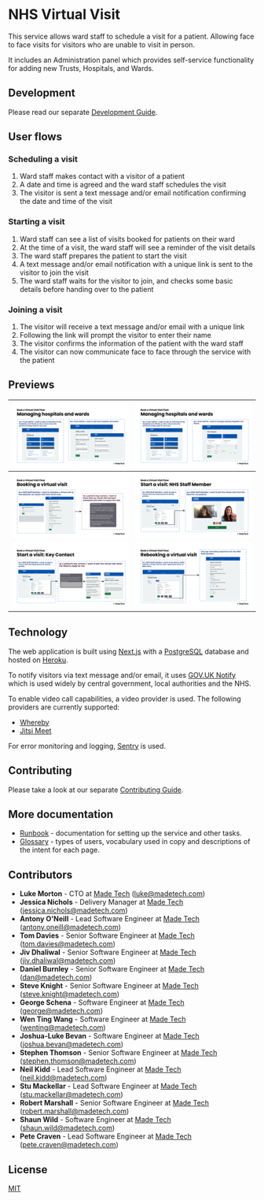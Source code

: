 # NHS Virtual Visit

This service allows ward staff to schedule a visit for a patient. Allowing face to face visits for visitors who are unable to visit in person.

It includes an Administration panel which provides self-service functionality for adding new Trusts, Hospitals, and Wards.

## Development

Please read our separate [Development Guide](./docs/development/README.md).

## User flows

### Scheduling a visit

1. Ward staff makes contact with a visitor of a patient
1. A date and time is agreed and the ward staff schedules the visit
1. The visitor is sent a text message and/or email notification confirming the date and time of the visit

### Starting a visit

1. Ward staff can see a list of visits booked for patients on their ward
1. At the time of a visit, the ward staff will see a reminder of the visit details
1. The ward staff prepares the patient to start the visit
1. A text message and/or email notification with a unique link is sent to the visitor to join the visit
1. The ward staff waits for the visitor to join, and checks some basic details before handing over to the patient

### Joining a visit

1. The visitor will receive a text message and/or email with a unique link
1. Following the link will prompt the visitor to enter their name
1. The visitor confirms the information of the patient with the ward staff
1. The visitor can now communicate face to face through the service with the patient

## Previews

<!-- To update the screenshots, please see the overview slide deck https://docs.google.com/presentation/d/1KaHYSZzcdFJ1oOCZdiPfZCXv9uAEOeE8EvkIjD-mId8/edit -->

| ![Trust Admin can add new hospitals and wards](docs/images/TrustAdmin_01_AddNew.png)                         | ![Trust Admin can edit and delete hospitals and wards](docs/images/TrustAdmin_02_ManageExisting.png) |
| ------------------------------------------------------------------------------------------------------------ | ---------------------------------------------------------------------------------------------------- |
| ![Ward Staff can book a virtual visit via email and/or text message](docs/images/WardStaff_01_BookVisit.png) | ![Ward Staff can start a virtual visit](docs/images/WardStaff_02_StartVisit.png)                     |
| ![Key Contact can join a virtual visit](docs/images/KeyContact_01_JoinVisit.png)                             | ![Ward Staff can reschedule a virtual visit](docs/images/WardStaff_03_RebookVisit.png)               |

## Technology

The web application is built using [Next.js](https://nextjs.org/) with a
[PostgreSQL](https://www.postgresql.org) database and hosted on
[Heroku](https://www.heroku.com).

To notify visitors via text message and/or email, it uses [GOV.UK
Notify](https://www.notifications.service.gov.uk) which is used widely by
central government, local authorities and the NHS.

To enable video call capabilities, a video provider is used. The following
providers are currently supported:

- [Whereby](https://whereby.com/information/product-api/)
- [Jitsi Meet](https://github.com/jitsi/jitsi-meet/blob/master/doc/README.md)

For error monitoring and logging, [Sentry](https://sentry.io) is used.

## Contributing

Please take a look at our separate [Contributing Guide](./CONTRIBUTING.md).

## More documentation

- [Runbook](docs/runbook/README.md) - documentation for setting up the service and other tasks.
- [Glossary](docs/GLOSSARY.md) - types of users, vocabulary used in copy and descriptions of the intent for each page.

## Contributors

- **Luke Morton** - CTO at [Made Tech](https://www.madetech.com) (luke@madetech.com)
- **Jessica Nichols** - Delivery Manager at [Made Tech](https://www.madetech.com) (jessica.nichols@madetech.com)
- **Antony O'Neill** - Lead Software Engineer at [Made Tech](https://www.madetech.com) (antony.oneill@madetech.com)
- **Tom Davies** - Senior Software Engineer at [Made Tech](https://www.madetech.com) (tom.davies@madetech.com)
- **Jiv Dhaliwal** - Senior Software Engineer at [Made Tech](https://www.madetech.com) (jiv.dhaliwal@madetech.com)
- **Daniel Burnley** - Senior Software Engineer at [Made Tech](https://www.madetech.com) (dan@madetech.com)
- **Steve Knight** - Senior Software Engineer at [Made Tech](https://www.madetech.com) (steve.knight@madetech.com)
- **George Schena** - Software Engineer at [Made Tech](https://www.madetech.com) (george@madetech.com)
- **Wen Ting Wang** - Software Engineer at [Made Tech](https://www.madetech.com) (wenting@madetech.com)
- **Joshua-Luke Bevan** - Software Engineer at [Made Tech](https://www.madetech.com) (joshua.bevan@madetech.com)
- **Stephen Thomson** - Senior Software Engineer at [Made Tech](https://www.madetech.com) (stephen.thomson@madetech.com)
- **Neil Kidd** - Lead Software Engineer at [Made Tech](https://www.madetech.com) (neil.kidd@madetech.com)
- **Stu Mackellar** - Lead Software Engineer at [Made Tech](https://www.madetech.com) (stu.mackellar@madetech.com)
- **Robert Marshall** - Senior Software Engineer at [Made Tech](https://www.madetech.com) (robert.marshall@madetech.com)
- **Shaun Wild** - Software Engineer at [Made Tech](https://www.madetech.com) (shaun.wild@madetech.com)
- **Pete Craven** - Lead Software Engineer at [Made Tech](https://www.madetech.com) (pete.craven@madetech.com)

## License

[MIT](LICENSE)
